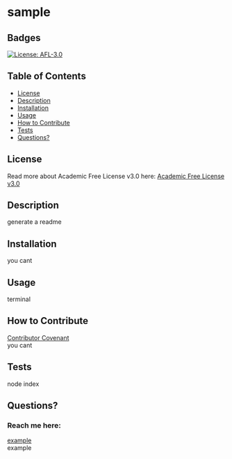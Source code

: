 # sample
  ## Badges
  [![License: AFL-3.0](https://img.shields.io/badge/License-AFL--3.0-lightgrey.svg)](https://opensource.org/licenses/AFL-3.0)

  ## Table of Contents
  * [License](#license)
  * [Description](#description)
  * [Installation](#installation)
  * [Usage](#usage)
  * [How to Contribute](#how-to-contribute)
  * [Tests](#tests)
  * [Questions?](#questions)

  ## License
  Read more about Academic Free License v3.0 here:
  [Academic Free License v3.0](https://opensource.org/licenses/AFL-3.0)

  ## Description
  generate a readme

  ## Installation
  you cant

  ## Usage
  terminal

  ## How to Contribute
  [Contributor Covenant](https://www.contributor-covenant.org/)  
  you cant

  ## Tests
  node index

  ## Questions?
  ### Reach me here: 
  [example](https://github.com/example)  
  example
